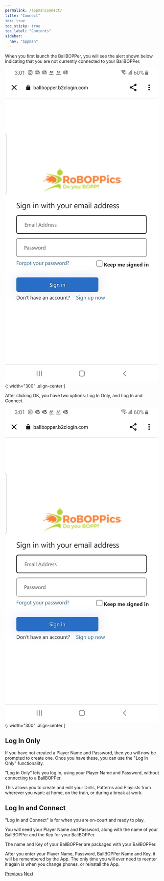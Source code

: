 ```yaml
---
permalink: /appmanconnect/
title: "Connect"
toc: true
toc_sticky: true
toc_label: "Contents"
sidebar:
  nav: "appman"
---
```


When you first launch the BallBOPPer, you will see the alert shown below indicating that you are not currently connected to your BallBOPPer.

![Connect Alert Image](../assets/images/Login500.jpg){: width="300" .align-center } 

After clicking OK, you have two options: Log In Only, and Log In and Connect.

![Connect Image](../assets/images/Login500.jpg){: width="300" .align-center } 

## Log In Only
If you have not created a Player Name and Password, then you will now be prompted to create one. Once you have these, you can use the "Log in Only" functionality.

"Log in Only" lets you log in, using your Player Name and Password, without connecting to a BallBOPPer.

This allows you to create and edit your Drills, Patterns and Playlists from wherever you want: at home, on the train, or during a break at work.

## Log In and Connect
"Log in and Connect" is for when you are on-court and ready to play.

You will need your Player Name and Password, along with the name of your BallBOPPer and the Key for your BallBOPPer.

The name and Key of your BallBOPPer are packaged with your BallBOPPer.

After you enter your Player Name, Password, BallBOPPer Name and Key, it will be remembered by the App. The only time you will ever need to reenter it again is when you change phones, or reinstall the App.

  <nav class="pagination">
      <a href="/BallBOPPer/appmanintro/" class="pagination--pager" title="Introduction">Previous</a>
      <a href="/BallBOPPer/patternLibraries/" class="pagination--pager" title="Pattern Libraries">Next</a> 
  </nav>
